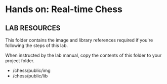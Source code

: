 # Hands on: Real-time Chess
## LAB RESOURCES

This folder contains the image and library references required if you're following the steps of this lab.

When instructed by the lab manual, copy the contents of this folder to your project folder.
* /chess/public/img
* /chess/public/lib